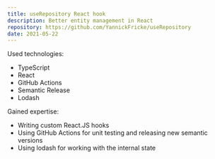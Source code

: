 ```yaml
---
title: useRepository React hook
description: Better entity management in React
repository: https://github.com/YannickFricke/useRepository
date: 2021-05-22
---
```


Used technologies:

- TypeScript
- React
- GitHub Actions
- Semantic Release
- Lodash

Gained expertise:

- Writing custom React.JS hooks
- Using GitHub Actions for unit testing and releasing new semantic versions
- Using lodash for working with the internal state
